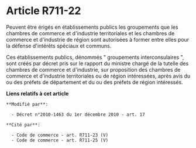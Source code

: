 # Article R711-22

Peuvent être érigés en établissements publics les groupements que les chambres de commerce et d'industrie territoriales et
les chambres de commerce et d'industrie de région sont autorisées à former entre elles pour la défense d'intérêts spéciaux et
communs.

Ces établissements publics, dénommés " groupements interconsulaires ", sont créés par décret pris sur le rapport du ministre
chargé de la tutelle des chambres de commerce et d'industrie, sur proposition des chambres de commerce et d'industrie
territoriales ou de région  intéressées, après avis du ou des préfets de département et du ou des préfets de région
intéressés.

**Liens relatifs à cet article**

	**Modifié par**:

	  - Décret n°2010-1463 du 1er décembre 2010 - art. 17

	**Cité par**:

	  - Code de commerce - art. R711-23 (V)
	  - Code de commerce - art. R711-25 (V)
